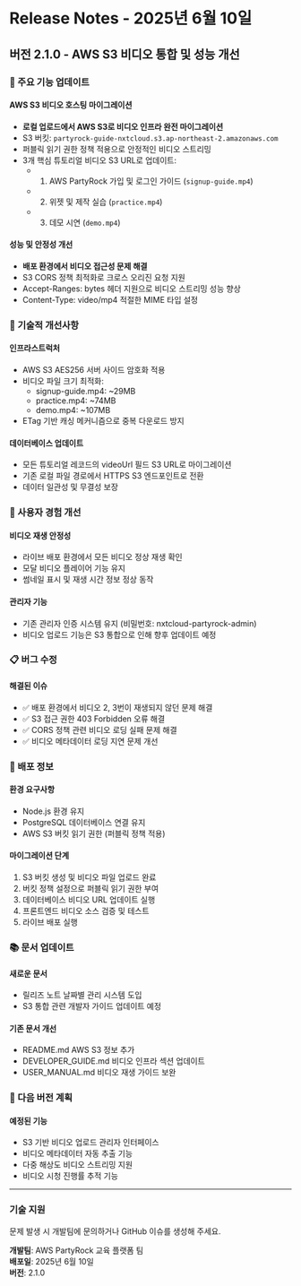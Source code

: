 # Release Notes - 2025년 6월 10일

## 버전 2.1.0 - AWS S3 비디오 통합 및 성능 개선

### 🎥 주요 기능 업데이트

#### AWS S3 비디오 호스팅 마이그레이션
- **로컬 업로드에서 AWS S3로 비디오 인프라 완전 마이그레이션**
- S3 버킷: `partyrock-guide-nxtcloud.s3.ap-northeast-2.amazonaws.com`
- 퍼블릭 읽기 권한 정책 적용으로 안정적인 비디오 스트리밍
- 3개 핵심 튜토리얼 비디오 S3 URL로 업데이트:
  - 1. AWS PartyRock 가입 및 로그인 가이드 (`signup-guide.mp4`)
  - 2. 위젯 및 제작 실습 (`practice.mp4`) 
  - 3. 데모 시연 (`demo.mp4`)

#### 성능 및 안정성 개선
- **배포 환경에서 비디오 접근성 문제 해결**
- S3 CORS 정책 최적화로 크로스 오리진 요청 지원
- Accept-Ranges: bytes 헤더 지원으로 비디오 스트리밍 성능 향상
- Content-Type: video/mp4 적절한 MIME 타입 설정

### 🔧 기술적 개선사항

#### 인프라스트럭처
- AWS S3 AES256 서버 사이드 암호화 적용
- 비디오 파일 크기 최적화:
  - signup-guide.mp4: ~29MB
  - practice.mp4: ~74MB  
  - demo.mp4: ~107MB
- ETag 기반 캐싱 메커니즘으로 중복 다운로드 방지

#### 데이터베이스 업데이트
- 모든 튜토리얼 레코드의 videoUrl 필드 S3 URL로 마이그레이션
- 기존 로컬 파일 경로에서 HTTPS S3 엔드포인트로 전환
- 데이터 일관성 및 무결성 보장

### 🎯 사용자 경험 개선

#### 비디오 재생 안정성
- 라이브 배포 환경에서 모든 비디오 정상 재생 확인
- 모달 비디오 플레이어 기능 유지
- 썸네일 표시 및 재생 시간 정보 정상 동작

#### 관리자 기능
- 기존 관리자 인증 시스템 유지 (비밀번호: nxtcloud-partyrock-admin)
- 비디오 업로드 기능은 S3 통합으로 인해 향후 업데이트 예정

### 📋 버그 수정

#### 해결된 이슈
- ✅ 배포 환경에서 비디오 2, 3번이 재생되지 않던 문제 해결
- ✅ S3 접근 권한 403 Forbidden 오류 해결
- ✅ CORS 정책 관련 비디오 로딩 실패 문제 해결
- ✅ 비디오 메타데이터 로딩 지연 문제 개선

### 🚀 배포 정보

#### 환경 요구사항
- Node.js 환경 유지
- PostgreSQL 데이터베이스 연결 유지  
- AWS S3 버킷 읽기 권한 (퍼블릭 정책 적용)

#### 마이그레이션 단계
1. S3 버킷 생성 및 비디오 파일 업로드 완료
2. 버킷 정책 설정으로 퍼블릭 읽기 권한 부여
3. 데이터베이스 비디오 URL 업데이트 실행
4. 프론트엔드 비디오 소스 검증 및 테스트
5. 라이브 배포 실행

### 📚 문서 업데이트

#### 새로운 문서
- 릴리즈 노트 날짜별 관리 시스템 도입
- S3 통합 관련 개발자 가이드 업데이트 예정

#### 기존 문서 개선
- README.md AWS S3 정보 추가
- DEVELOPER_GUIDE.md 비디오 인프라 섹션 업데이트
- USER_MANUAL.md 비디오 재생 가이드 보완

### 🔄 다음 버전 계획

#### 예정된 기능
- S3 기반 비디오 업로드 관리자 인터페이스
- 비디오 메타데이터 자동 추출 기능
- 다중 해상도 비디오 스트리밍 지원
- 비디오 시청 진행률 추적 기능

---

### 기술 지원
문제 발생 시 개발팀에 문의하거나 GitHub 이슈를 생성해 주세요.

**개발팀**: AWS PartyRock 교육 플랫폼 팀  
**배포일**: 2025년 6월 10일  
**버전**: 2.1.0